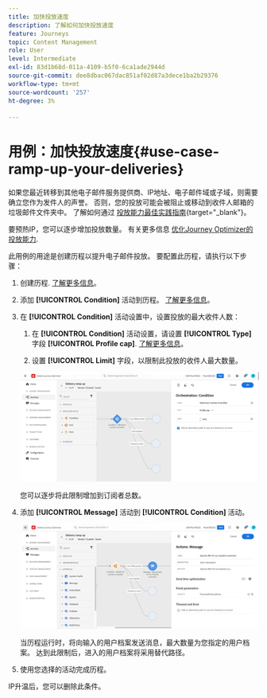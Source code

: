 ```yaml
---
title: 加快投放速度
description: 了解如何加快投放速度
feature: Journeys
topic: Content Management
role: User
level: Intermediate
exl-id: 83d1b68d-011a-4109-b5f0-6ca1ade2944d
source-git-commit: dee8dbac067dac851af02d87a3dece1ba2b29376
workflow-type: tm+mt
source-wordcount: '257'
ht-degree: 3%

---
```


# 用例：加快投放速度{#use-case-ramp-up-your-deliveries}

如果您最近转移到其他电子邮件服务提供商、IP地址、电子邮件域或子域，则需要确立您作为发件人的声誉。 否则，您的投放可能会被阻止或移动到收件人邮箱的垃圾邮件文件夹中。 了解如何通过 [投放能力最佳实践指南](https://experienceleague.adobe.com/docs/deliverability-learn/deliverability-best-practice-guide/additional-resources/generic-resources/increase-reputation-with-ip-warming.html){target=&quot;_blank&quot;}。

要预热IP，您可以逐步增加投放数量。 有关更多信息 [优化Journey Optimizer的投放能力](../messages/deliverability.md).

此用例的用途是创建历程以提升电子邮件投放。 要配置此历程，请执行以下步骤：

1. 创建历程. [了解更多信息](journey-gs.md)。

1. 添加 **[!UICONTROL Condition]** 活动到历程。 [了解更多信息](condition-activity.md)。

1. 在 **[!UICONTROL Condition]** 活动设置中，设置投放的最大收件人数：

   1. 在 **[!UICONTROL Condition]** 活动设置，请设置 **[!UICONTROL Type]** 字段 **[!UICONTROL Profile cap]**. [了解更多信息](condition-activity.md#profile_cap)。

   1. 设置 **[!UICONTROL Limit]** 字段，以限制此投放的收件人最大数量。

   ![](assets/profile-cap-condition.png)

   您可以逐步将此限制增加到订阅者总数。

1. 添加 **[!UICONTROL Message]** 活动到 **[!UICONTROL Condition]** 活动。

   ![](assets/ramp-up-deliveries-message.png)

   当历程运行时，将向输入的用户档案发送消息，最大数量为您指定的用户档案。 达到此限制后，进入的用户档案将采用替代路径。

1. 使用您选择的活动完成历程。

IP升温后，您可以删除此条件。
